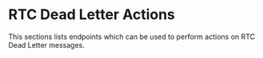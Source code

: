 # RTC Dead Letter Actions

This sections lists endpoints which can be used to perform actions on RTC Dead Letter messages. 